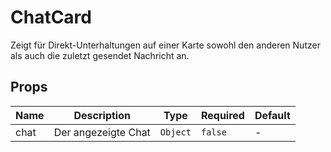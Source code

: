 # ChatCard

Zeigt für Direkt-Unterhaltungen auf einer Karte sowohl den anderen Nutzer als auch die zuletzt gesendet Nachricht an.

## Props

<!-- @vuese:ChatCard:props:start -->
|Name|Description|Type|Required|Default|
|---|---|---|---|---|
|chat|Der angezeigte Chat|`Object`|`false`|-|

<!-- @vuese:ChatCard:props:end -->


